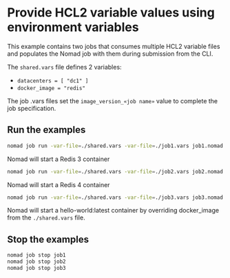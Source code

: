 # Provide HCL2 variable values using environment variables

This example contains two jobs that consumes multiple HCL2 variable files and
populates the Nomad job with them during submission from the CLI.

The `shared.vars` file defines 2 variables:

- `datacenters = [ "dc1" ]`
- `docker_image = "redis"`

The job .vars files set the `image_version_«job name»` value to complete the
job specification.

## Run the examples

```bash
nomad job run -var-file=./shared.vars -var-file=./job1.vars job1.nomad
```

Nomad will start a Redis 3 container

```bash
nomad job run -var-file=./shared.vars -var-file=./job2.vars job2.nomad
```

Nomad will start a Redis 4 container

```bash
nomad job run -var-file=./shared.vars -var-file=./job3.vars job3.nomad
```

Nomad will start a hello-world:latest container by overriding docker_image from
the `./shared.vars` file.

## Stop the examples

```bash
nomad job stop job1
nomad job stop job2
nomad job stop job3
```
